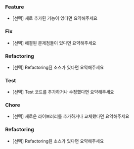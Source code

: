 ### Feature

- [선택] 새로 추가된 기능이 있다면 요약해주세요

### Fix

- [선택] 해결된 문제점들이 있다면 요약해주세요

### Refactoring

- [선택] Refactoring된 소스가 있다면 요약해주세요

### Test

- [선택] Test 코드를 추가하거나 수정했다면 요약해주세요

### Chore

- [선택] 새로운 라이브러리를 추가하거나 교체했다면 요약해주세요

### Refactoring

- [선택] Refactoring된 소스가 있다면 요약해주세요
